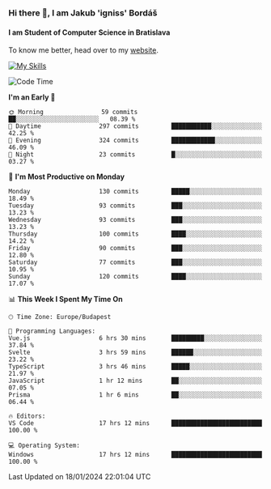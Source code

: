 ### Hi there 👋, I am Jakub 'igniss' Bordáš

#### I am Student of Computer Science in Bratislava
To know me better, head over to my [website](https://bordas.sk).

[![My Skills](https://skillicons.dev/icons?i=js,html,css,figma,svelte,java,kotlin,python,postgresql,typescript,nest,nodejs)](https://bordas.sk)


<!--START_SECTION:waka-->
![Code Time](http://img.shields.io/badge/Code%20Time-1%2C363%20hrs%2033%20mins-blue)

**I'm an Early 🐤** 

```text
🌞 Morning                59 commits          ██░░░░░░░░░░░░░░░░░░░░░░░   08.39 % 
🌆 Daytime                297 commits         ███████████░░░░░░░░░░░░░░   42.25 % 
🌃 Evening                324 commits         ████████████░░░░░░░░░░░░░   46.09 % 
🌙 Night                  23 commits          █░░░░░░░░░░░░░░░░░░░░░░░░   03.27 % 
```
📅 **I'm Most Productive on Monday** 

```text
Monday                   130 commits         █████░░░░░░░░░░░░░░░░░░░░   18.49 % 
Tuesday                  93 commits          ███░░░░░░░░░░░░░░░░░░░░░░   13.23 % 
Wednesday                93 commits          ███░░░░░░░░░░░░░░░░░░░░░░   13.23 % 
Thursday                 100 commits         ████░░░░░░░░░░░░░░░░░░░░░   14.22 % 
Friday                   90 commits          ███░░░░░░░░░░░░░░░░░░░░░░   12.80 % 
Saturday                 77 commits          ███░░░░░░░░░░░░░░░░░░░░░░   10.95 % 
Sunday                   120 commits         ████░░░░░░░░░░░░░░░░░░░░░   17.07 % 
```


📊 **This Week I Spent My Time On** 

```text
🕑︎ Time Zone: Europe/Budapest

💬 Programming Languages: 
Vue.js                   6 hrs 30 mins       █████████░░░░░░░░░░░░░░░░   37.84 % 
Svelte                   3 hrs 59 mins       ██████░░░░░░░░░░░░░░░░░░░   23.22 % 
TypeScript               3 hrs 46 mins       █████░░░░░░░░░░░░░░░░░░░░   21.97 % 
JavaScript               1 hr 12 mins        ██░░░░░░░░░░░░░░░░░░░░░░░   07.05 % 
Prisma                   1 hr 6 mins         ██░░░░░░░░░░░░░░░░░░░░░░░   06.44 % 

🔥 Editors: 
VS Code                  17 hrs 12 mins      █████████████████████████   100.00 % 

💻 Operating System: 
Windows                  17 hrs 12 mins      █████████████████████████   100.00 % 
```


 Last Updated on 18/01/2024 22:01:04 UTC
<!--END_SECTION:waka-->
